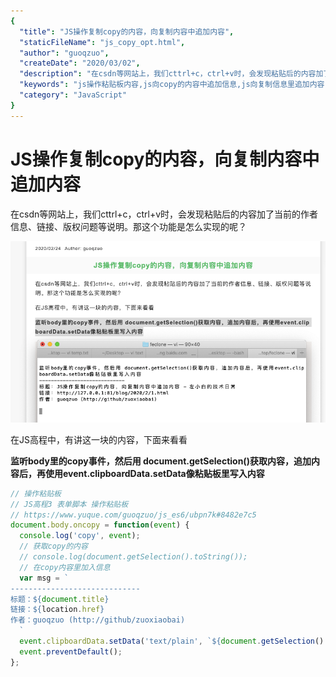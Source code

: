 ```yaml
---
{
  "title": "JS操作复制copy的内容，向复制内容中追加内容",
  "staticFileName": "js_copy_opt.html",
  "author": "guoqzuo",
  "createDate": "2020/03/02",
  "description": "在csdn等网站上，我们cttrl+c，ctrl+v时，会发现粘贴后的内容加了当前的作者信息、链接、版权问题等说明。那这个功能是怎么实现的呢？在JS高程中，有讲这一块的内容，下面来看看",
  "keywords": "js操作粘贴板内容,js向copy的内容中追加信息,js向复制信息里追加内容",
  "category": "JavaScript"
}
---
```


# JS操作复制copy的内容，向复制内容中追加内容

在csdn等网站上，我们cttrl+c，ctrl+v时，会发现粘贴后的内容加了当前的作者信息、链接、版权问题等说明。那这个功能是怎么实现的呢？

![js_opt_copy.png](../../../images/blog/js/js_opt_copy.png)

在JS高程中，有讲这一块的内容，下面来看看

**监听body里的copy事件，然后用 document.getSelection()获取内容，追加内容后，再使用event.clipboardData.setData像粘贴板里写入内容**

```js
// 操作粘贴板
// JS高程3 表单脚本 操作粘贴板
// https://www.yuque.com/guoqzuo/js_es6/ubpn7k#8482e7c5
document.body.oncopy = function(event) {
  console.log('copy', event);
  // 获取copy的内容
  // console.log(document.getSelection().toString());
  // 在copy内容里加入信息
  var msg = `
-----------------------------
标题：${document.title}
链接：${location.href}
作者：guoqzuo (http://github/zuoxiaobai)
  `
  event.clipboardData.setData('text/plain', `${document.getSelection().toString()} ${msg}`);
  event.preventDefault();
};
```